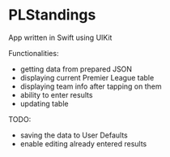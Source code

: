 # PLStandings
App written in Swift using UIKit

Functionalities:
- getting data from prepared JSON
- displaying current Premier League table 
- displaying team info after tapping on them
- ability to enter results
- updating table

TODO:
 - saving the data to User Defaults
 - enable editing already entered results
